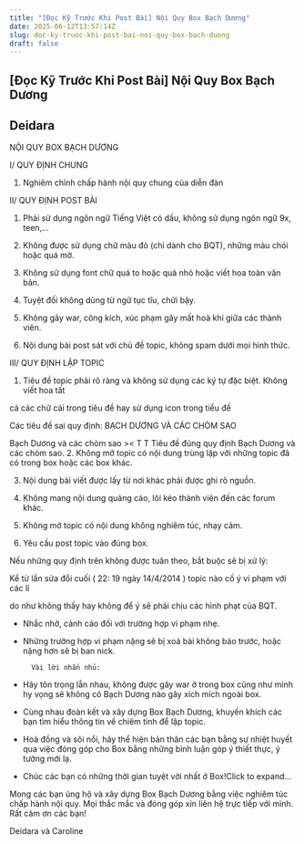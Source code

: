 ```yaml
---
title: "[Đọc Kỹ Trước Khi Post Bài] Nội Quy Box Bạch Dương"
date: 2025-06-12T13:57:14Z
slug: doc-ky-truoc-khi-post-bai-noi-quy-box-bach-duong
draft: false
---
```


## [Đọc Kỹ Trước Khi Post Bài] Nội Quy Box Bạch Dương

## Deidara

NỘI QUY BOX BẠCH DƯƠNG
​

I/ QUY ĐỊNH CHUNG

1. Nghiêm chỉnh chấp hành nội quy chung của diễn đàn


II/ QUY ĐỊNH POST BÀI

1. Phải sử dụng ngôn ngữ Tiếng Việt có dấu, không sử dụng ngôn ngữ 9x, teen,…

2. Không được sử dụng chữ màu đỏ (chỉ dành cho BQT), những màu chói hoặc quá mờ.

3. Không sử dụng font chữ quá to hoặc quá nhỏ hoặc viết hoa toàn văn bản.

4. Tuyệt đối không dùng từ ngữ tục tĩu, chửi bậy.

5. Không gây war, công kích, xúc phạm gây mất hoà khí giữa các thành viên.

6. Nội dung bài post sát với chủ đề topic, không spam dưới mọi hình thức.


III/ QUY ĐỊNH LẬP TOPIC

1. Tiêu đề topic phải rõ ràng và không sử dụng các ký tự đặc biệt. Không viết hoa tất

cả các chữ cái trong tiêu đề hay sử dụng icon trong tiểu đề

Các tiêu đề sai quy định:​
BẠCH DƯƠNG VÀ CÁC CHÒM SAO

Bạch Dương và các chòm sao >< T T
​Tiêu đề đúng quy định
​Bạch Dương và các chòm sao.​
2. Không mở topic có nội dung trùng lặp với những topic đã có trong box hoặc các box khác.

3. Nội dung bài viết được lấy từ nơi khác phải được ghi rõ nguồn.

4. Không mang nội dung quảng cáo, lôi kéo thành viên đến các forum khác.

5. Không mở topic có nội dung không nghiêm túc, nhạy cảm.

6. Yêu cầu post topic vào đúng box.


Nếu những quy định trên không được tuân theo, bắt buộc sẽ bị xử lý:

Kể từ lần sửa đổi cuối ( 22: 19 ngày 14/4/2014 ) topic nào cố ý vi phạm với các lí 

do như không thấy hay không để ý sẽ phải chịu các hình phạt của BQT.

- Nhắc nhở, cảnh cáo đối với trường hợp vi phạm nhẹ.

- Những trường hợp vi phạm nặng sẽ bị xoá bài không báo trước, hoặc nặng hơn sẽ bị ban nick.






	
		
		Vài lời nhắn nhủ:

- Hãy tôn trọng lẫn nhau, không được gây war ở trong box cũng như mình hy vọng sẽ không có Bạch Dương nào gây xích mích ngoài box.

- Cùng nhau đoàn kết và xây dựng Box Bạch Dương, khuyến khích các bạn tìm hiểu thông tin về chiêm tinh để lập topic.

- Hoà đồng và sôi nổi, hãy thể hiện bản thân các bạn bằng sự nhiệt huyết qua việc đóng góp cho Box bằng những bình luận góp ý thiết thực, ý tưởng mới lạ.

- Chúc các bạn có những thời gian tuyệt vời nhất ở Box!Click to expand...
	

Mong các bạn ủng hộ và xây dựng Box Bạch Dương bằng việc nghiêm túc chấp hành nội quy. Mọi thắc mắc và đóng góp xin liên hệ trực tiếp với mình. Rất cảm ơn các bạn!

Deidara và Caroline​